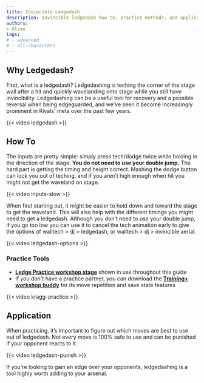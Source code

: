 ```yaml
---
title: Invincible Ledgedash
description: Invincible ledgedash how to, practice methods, and application
authors:
- Olsen
tags:
# - advanced
# - all-characters
---
```


## Why Ledgedash?

First, what is a ledgedash? Ledgedashing is teching the corner of the stage wall after a hit and quickly wavelanding onto stage while you still have invincibility. Ledgedashing can be a useful tool for recovery and a possible reversal when being edgeguarded, and we've seen it become increasingly prominent in Rivals' meta over the past few years. 

{{< video ledgedash >}}

## How To

The inputs are pretty simple: simply press tech/dodge twice while holding in the direction of the stage. **You do not need to use your double jump.** The hard part is getting the timing and height correct. Mashing the dodge button can lock you out of teching, and if you aren’t high enough when hit you might not get the waveland on stage.

{{< video inputs-slow >}}

When first starting out, it might be easier to hold down and toward the stage to get the waveland. This will also help with the different timings you might need to get a ledgedash. Although you don’t need to use your double jump, if you go too low you can use it to cancel the tech animation early to give the options of walltech > dj > ledgedash, or walltech > dj > invincible aerial.

{{< video ledgedash-options >}}

### Practice Tools

- **[Ledge Practice workshop stage](https://steamcommunity.com/sharedfiles/filedetails/?id=2353648017)** shown in use throughout this guide
- If you don't have a practice partner, you can download the **[Training+ workshop buddy](https://steamcommunity.com/sharedfiles/filedetails/?id=2835256077)** for its move repetition and save state features

{{< video kragg-practice >}}

## Application

When practicing, it’s important to figure out which moves are best to use out of ledgedash. Not every move is 100% safe to use and can be punished if your opponent reacts to it.

{{< video ledgedash-punish >}}

If you're looking to gain an edge over your opponents, ledgedashing is a tool highly worth adding to your arsenal.
